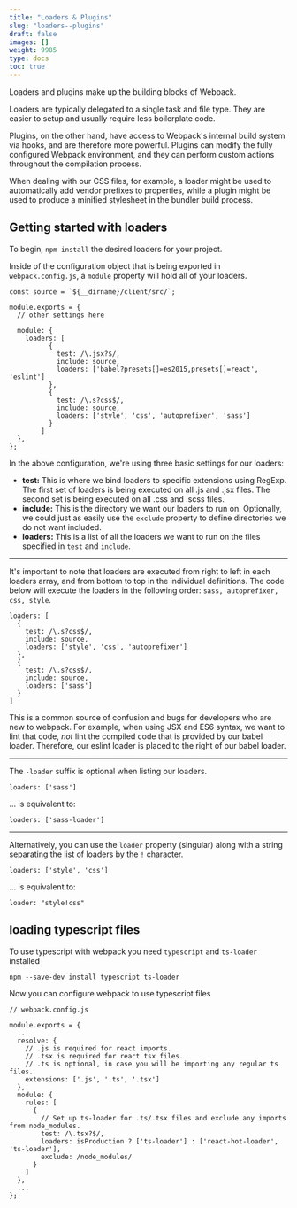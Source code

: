 ```yaml
---
title: "Loaders & Plugins"
slug: "loaders--plugins"
draft: false
images: []
weight: 9985
type: docs
toc: true
---
```


Loaders and plugins make up the building blocks of Webpack.

Loaders are typically delegated to a single task and file type. They are easier to setup and usually require less boilerplate code. 

Plugins, on the other hand, have access to Webpack's internal build system via hooks, and are therefore more powerful. Plugins can modify the fully configured Webpack environment, and they can perform custom actions throughout the compilation process.

When dealing with our CSS files, for example, a loader might be used to automatically add vendor prefixes to properties, while a plugin might be used to produce a minified stylesheet in the bundler build process.

## Getting started with loaders
To begin, `npm install` the desired loaders for your project.

Inside of the configuration object that is being exported in `webpack.config.js`, a `module` property will hold all of your loaders.

    const source = `${__dirname}/client/src/`;
    
    module.exports = {
      // other settings here
      
      module: {
        loaders: [
              {
                test: /\.jsx?$/,
                include: source,
                loaders: ['babel?presets[]=es2015,presets[]=react', 'eslint']
              },
              {
                test: /\.s?css$/,
                include: source,
                loaders: ['style', 'css', 'autoprefixer', 'sass']
              }
            ]
      },
    };

In the above configuration, we're using three basic settings for our loaders:

 - **test:** This is where we bind loaders to specific extensions using RegExp. The first set of loaders is being executed on all .js and .jsx files. The second set is being executed on all .css and .scss files.
- **include:** This is the directory we want our loaders to run on. Optionally, we could just as easily use the `exclude` property to define directories we do not want included.
- **loaders:** This is a list of all the loaders we want to run on the files specified in `test` and `include`.


----------

It's important to note that loaders are executed from right to left in each loaders array, and from bottom to top in the individual definitions. The code below will execute the loaders in the following order: `sass, autoprefixer, css, style`. 

    loaders: [
      {
        test: /\.s?css$/,
        include: source,
        loaders: ['style', 'css', 'autoprefixer']
      },
      {
        test: /\.s?css$/,
        include: source,
        loaders: ['sass']
      }
    ]

This is a common source of confusion and bugs for developers who are new to webpack. For example, when using JSX and ES6 syntax, we want to lint that code, *not* lint the compiled code that is provided by our babel loader. Therefore, our eslint loader is placed to the right of our babel loader.


----------

The `-loader` suffix is optional when listing our loaders.

    loaders: ['sass']

... is equivalent to: 

    loaders: ['sass-loader']


----------
Alternatively, you can use the `loader` property (singular) along with a string separating the list of loaders by the `!` character.

    loaders: ['style', 'css']

... is equivalent to:

    loader: "style!css"

## loading typescript files
To use typescript with webpack you need `typescript` and `ts-loader` installed
```
npm --save-dev install typescript ts-loader
```
Now you can configure webpack to use typescript files
```
// webpack.config.js

module.exports = {
  ..
  resolve: {
    // .js is required for react imports.
    // .tsx is required for react tsx files.
    // .ts is optional, in case you will be importing any regular ts files.
    extensions: ['.js', '.ts', '.tsx']
  },
  module: {
    rules: [
      {
        // Set up ts-loader for .ts/.tsx files and exclude any imports from node_modules.
        test: /\.tsx?$/,
        loaders: isProduction ? ['ts-loader'] : ['react-hot-loader', 'ts-loader'],
        exclude: /node_modules/
      }
    ]
  },
  ...
};
```

